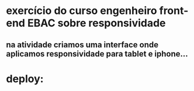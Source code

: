 # exercício do curso engenheiro front-end EBAC sobre responsividade

## na atividade criamos uma interface onde aplicamos responsividade para tablet e iphone...

# deploy:
